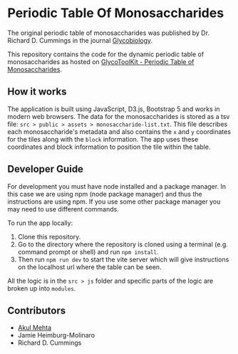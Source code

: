 # Periodic Table Of Monosaccharides

The original periodic table of monosaccharides was published by Dr. Richard D. Cummings in the journal [Glycobiology](https://doi.org/10.1093/glycob/cwad088). 

This repository contains the code for the dynamic periodic table of monosaccharides as hosted on [GlycoToolKit - Periodic Table of Monosaccharides](https://glycotoolkit.com/Tools/periodic-table-of-monosaccharides/).




## How it works

The application is built using JavaScript, D3.js, Bootstrap 5 and works in modern web browsers. The data for the monosaccharides is stored as a tsv file: `src > public > assets > monosaccharide-list.txt`. This file describes each monosaccharide's metadata and also contains the `x` and `y` coordinates for the tiles along with the `block` information. The app uses these coordinates and block information to position the tile within the table.


## Developer Guide

For development you must have node installed and a package manager. In this case we are using npm (node package manager) and thus the instructions are using npm. If you use some other package manager you may need to use different commands.

To run the app locally:
1. Clone this repository.
2. Go to the directory where the repository is cloned using a terminal (e.g. command prompt or shell) and run `npm install`.
3. Then run `npm run dev` to start the vite server which will give instructions on the localhost url where the table can be seen.

All the logic is in the `src > js` folder and specific parts of the logic are broken up into `modules`.


## Contributors

- [Akul Mehta](https://github.com/akulmehta)
- Jamie Heimburg-Molinaro
- Richard D. Cummings